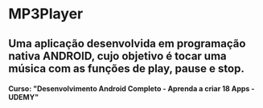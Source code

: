 # MP3Player
## Uma aplicação desenvolvida em programação nativa ANDROID, cujo objetivo é tocar uma música com as funções de play, pause e stop.
#### Curso: "Desenvolvimento Android Completo - Aprenda a criar 18 Apps - UDEMY"
